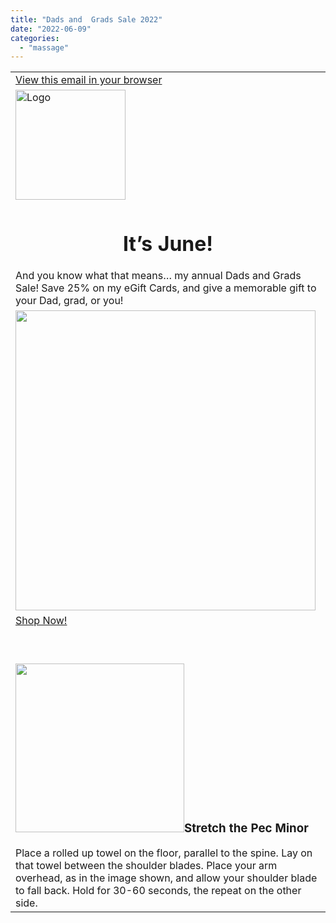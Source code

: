 ```yaml
---
title: "Dads and  Grads Sale 2022"
date: "2022-06-09"
categories: 
  - "massage"
---
```


<table><tbody><tr><td data-align="center"><a href="https://mailchi.mp/paulbrown/dads-and-grads-sale?e=[UNIQID]">View this email in your browser</a></td></tr><tr><td data-align="center"><img src="https://dim.mcusercontent.com/cs/a7b5ff9c86b22becd043c334a/images/18133a14-1d4f-83e5-47e6-429504a6d6fe.png?w=176&amp;dpr=2" alt="Logo" width="176"></td></tr><tr><td data-align="center"><h1 style="text-align: center;">It’s June!</h1>And you know what that means… my annual Dads and Grads Sale! Save 25% on my eGift Cards, and give a memorable gift to your Dad, grad, or you!</td></tr><tr><td data-align="center"><img src="images/b4c162dc-aa36-e71c-d79a-ccf0e0dfd98d.gif" alt="" width="480"></td></tr><tr><td data-align="center"><a href="https://squareup.com/gift/BGPPNS6KGJ7WM/order" target="_blank" rel="noreferrer noopener">Shop Now!</a></td></tr><tr><td data-align="center">&nbsp;</td></tr><tr><td data-align="center"><h3><img src="https://dim.mcusercontent.com/cs/a7b5ff9c86b22becd043c334a/images/5bcf4034-4514-2c01-88c1-7570f912e9fe.jpg?w=270&amp;dpr=2" alt="" width="270">Stretch the Pec Minor</h3>Place a rolled up towel on the floor, parallel to the spine. Lay on that towel between the shoulder blades. Place your arm overhead, as in the image shown, and allow your shoulder blade to fall back. Hold for 30-60 seconds, the repeat on the other side.</td></tr></tbody></table>

